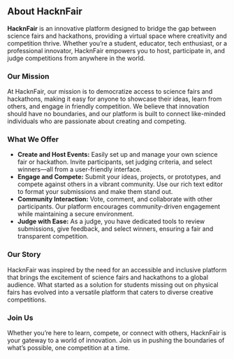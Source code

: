 ## About HacknFair

**HacknFair** is an innovative platform designed to bridge the gap between science fairs and hackathons, providing a virtual space where creativity and competition thrive. Whether you’re a student, educator, tech enthusiast, or a professional innovator, HacknFair empowers you to host, participate in, and judge competitions from anywhere in the world.

### Our Mission
At HacknFair, our mission is to democratize access to science fairs and hackathons, making it easy for anyone to showcase their ideas, learn from others, and engage in friendly competition. We believe that innovation should have no boundaries, and our platform is built to connect like-minded individuals who are passionate about creating and competing.

### What We Offer
- **Create and Host Events:** Easily set up and manage your own science fair or hackathon. Invite participants, set judging criteria, and select winners—all from a user-friendly interface.
- **Engage and Compete:** Submit your ideas, projects, or prototypes, and compete against others in a vibrant community. Use our rich text editor to format your submissions and make them stand out.
- **Community Interaction:** Vote, comment, and collaborate with other participants. Our platform encourages community-driven engagement while maintaining a secure environment.
- **Judge with Ease:** As a judge, you have dedicated tools to review submissions, give feedback, and select winners, ensuring a fair and transparent competition.

### Our Story
HacknFair was inspired by the need for an accessible and inclusive platform that brings the excitement of science fairs and hackathons to a global audience. What started as a solution for students missing out on physical fairs has evolved into a versatile platform that caters to diverse creative competitions. 

### Join Us
Whether you’re here to learn, compete, or connect with others, HacknFair is your gateway to a world of innovation. Join us in pushing the boundaries of what’s possible, one competition at a time.